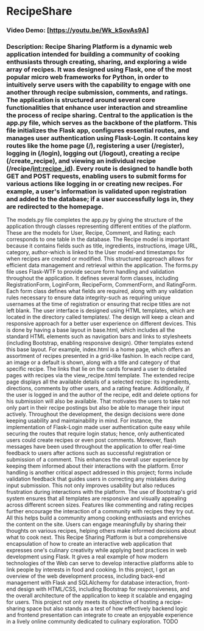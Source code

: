 # RecipeShare
### Video Demo:  [<https://youtu.be/Wk_kSovAs9A>]
### Description: Recipe Sharing Platform is a dynamic web application intended for building a community of cooking enthusiasts through creating, sharing, and exploring a wide array of recipes. It was designed using Flask, one of the most popular micro web frameworks for Python, in order to intuitively serve users with the capability to engage with one another through recipe submission, comments, and ratings. The application is structured around several core functionalities that enhance user interaction and streamline the process of recipe sharing. Central to the application is the app.py file, which serves as the backbone of the platform. This file initializes the Flask app, configures essential routes, and manages user authentication using Flask-Login. It contains key routes like the home page (/), registering a user (/register), logging in (/login), logging out (/logout), creating a recipe (/create_recipe), and viewing an individual recipe (/recipe/<int:recipe_id>). Every route is designed to handle both GET and POST requests, enabling users to submit forms for various actions like logging in or creating new recipes. For example, a user's information is validated upon registration and added to the database; if a user successfully logs in, they are redirected to the homepage. 
The models.py file completes the app.py by giving the structure of the application through classes representing different entities of the platform. These are the models for User, Recipe, Comment, and Rating; each corresponds to one table in the database. The Recipe model is important because it contains fields such as title, ingredients, instructions, image URL, category, author-which is linked to the User model-and timestamps for when recipes are created or modified. This structured approach allows for efficient data management and retrieval within the application.
The forms.py file uses Flask-WTF to provide secure form handling and validation throughout the application. It defines several form classes, including RegistrationForm, LoginForm, RecipeForm, CommentForm, and RatingForm. Each form class defines what fields are required, along with any validation rules necessary to ensure data integrity-such as requiring unique usernames at the time of registration or ensuring that recipe titles are not left blank.
The user interface is designed using HTML templates, which are located in the directory called templates/. The design will keep a clean and responsive approach for a better user experience on different devices. This is done by having a base layout in base.html, which includes all the standard HTML elements such as navigation bars and links to stylesheets (including Bootstrap, enabling responsive design). Other templates extend this base layout. For example, index.html is a home page, which offers an assortment of recipes presented in a grid-like fashion. In each recipe card, an image or a default is shown, along with a title and category of that specific recipe. The links that lie on the cards forward a user to detailed pages with recipes via the view_recipe.html template.
The extended recipe page displays all the available details of a selected recipe: its ingredients, directions, comments by other users, and a rating feature. Additionally, if the user is logged in and the author of the recipe, edit and delete options for his submission will also be available. That motivates the users to take not only part in their recipe postings but also be able to manage their input actively.
Throughout the development, the design decisions were done keeping usability and maintainability in mind. For instance, the implementation of Flask-Login made user authentication quite easy while securing the routes that require login status; hence, only authenticated users could create recipes or even post comments. Moreover, flash messages have been used throughout the application to offer real-time feedback to users after actions such as successful registration or submission of a comment. This enhances the overall user experience by keeping them informed about their interactions with the platform.
Error handling is another critical aspect addressed in this project; forms include validation feedback that guides users in correcting any mistakes during input submission. This not only improves usability but also reduces frustration during interactions with the platform. The use of Bootstrap's grid system ensures that all templates are responsive and visually appealing across different screen sizes.
Features like commenting and rating recipes further encourage the interaction of a community with recipes they try out. All this helps build a community among cooking enthusiasts and enriches the content on the site. Users can engage meaningfully by sharing their thoughts on various recipes, helping others make informed decisions about what to cook next.
This Recipe Sharing Platform is but a comprehensive encapsulation of how to create an interactive web application that expresses one's culinary creativity while applying best practices in web development using Flask. It gives a real example of how modern technologies of the Web can serve to develop interactive platforms able to link people by interests in food and cooking. In this project, I got an overview of the web development process, including back-end management with Flask and SQLAlchemy for database interaction, front-end design with HTML/CSS, including Bootstrap for responsiveness, and the overall architecture of the application to keep it scalable and engaging for users. This project not only meets its objective of hosting a recipe-sharing space but also stands as a test of how effectively backend logic and frontend presentation can integrate to create an enjoyable experience in a lively online community dedicated to culinary exploration.
TODO